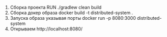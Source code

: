 1. Сборка проекта RUN ./gradlew clean build
2. Сборка докер образа  docker build -t distributed-system .
3. Запуска образа указывая порты docker run -p 8080:3000 distributed-system
4. Открываем http://localhost:8080/